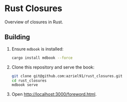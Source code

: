 # Rust Closures

Overview of closures in Rust.

## Building

1. Ensure `mdbook` is installed:

    ```bash
    cargo install mdbook --force
    ```

2. Clone this repository and serve the book:

    ```bash
    git clone git@github.com:azriel91/rust_closures.git
    cd rust_closures
    mdbook serve
    ```

3. Open <http://localhost:3000/foreword.html>.

